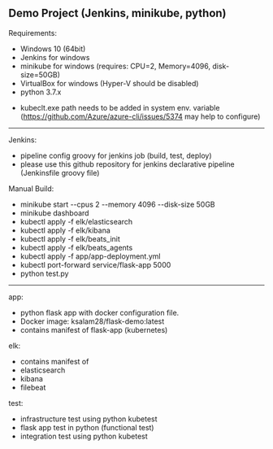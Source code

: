 Demo Project (Jenkins, minikube, python)
----------------------------------------
Requirements: 
- Windows 10 (64bit)
- Jenkins for windows
- minikube for windows (requires: CPU=2, Memory=4096, disk-size=50GB)
- VirtualBox for windows (Hyper-V should be disabled)
- python 3.7.x

* kubeclt.exe path needs to be added in system env. variable (https://github.com/Azure/azure-cli/issues/5374 may help to configure)
-------------------------------

Jenkins: 
- pipeline config groovy for jenkins job (build, test, deploy)
- please use this github repository for jenkins declarative pipeline (Jenkinsfile groovy file) 

Manual Build:
- minikube start --cpus 2 --memory 4096 --disk-size 50GB
- minikube dashboard
- kubectl apply -f elk/elasticsearch
- kubectl apply -f elk/kibana
- kubectl apply -f elk/beats_init
- kubectl apply -f elk/beats_agents
- kubectl apply -f app/app-deployment.yml
- kubectl port-forward service/flask-app 5000
- python test.py
-----------------------------

app: 
- python flask app with docker configuration file.
- Docker image: ksalam28/flask-demo:latest
- contains manifest of flask-app (kubernetes)
     
elk: 
- contains manifest of
- elasticsearch
- kibana
- filebeat

test: 
- infrastructure test using python kubetest 
- flask app test in python (functional test)
- integration test using python kubetest




